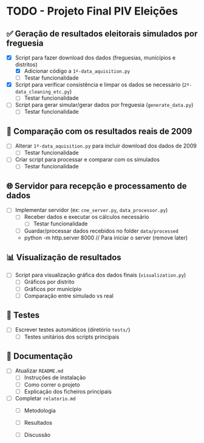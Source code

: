 # TODO - Projeto Final PIV Eleições 

## ✅ Geração de resultados eleitorais simulados por freguesia
- [x] Script para fazer download dos dados (freguesias, municípios e distritos)
  - [x] Adicionar código a `1º-data_aquisition.py`
  - [ ] Testar funcionalidade
- [x] Script para verificar consistência e limpar os dados se necessário (`2º-data_cleaning_etc.py`)
  - [ ] Testar funcionalidade
- [ ] Script para gerar simular/gerar dados por freguesia (`generate_data.py`)
  - [ ] Testar funcionalidade

## 🔁 Comparação com os resultados reais de 2009
- [ ] Alterar `1º-data_aquisition.py` para incluir download dos dados de 2009
  - [ ] Testar funcionalidade
- [ ] Criar script para processar e comparar com os simulados
  - [ ] Testar funcionalidade

## 🌐 Servidor para recepção e processamento de dados
- [ ] Implementar servidor (ex: `cne_server.py`, `data_processor.py`)
  - [ ] Receber dados e executar os cálculos necessário
    - [ ] Testar funcionalidade
  - [ ] Guardar/processar dados recebidos no folder `data/processed`
  * python -m http.server 8000 // Para iniciar o server (remove later)

## 📊 Visualização de resultados
- [ ] Script para visualização gráfica dos dados finais (`visualization.py`)
  - [ ] Gráficos por distrito
  - [ ] Gráficos por município
  - [ ] Comparação entre simulado vs real

## 🧪 Testes
- [ ] Escrever testes automáticos (diretório `tests/`)
  - [ ] Testes unitários dos scripts principais

## 📄 Documentação
- [ ] Atualizar `README.md`
  - [ ] Instruções de instalação
  - [ ] Como correr o projeto
  - [ ] Explicação dos ficheiros principais
- [ ] Completar `relatorio.md`
  - [ ] Metodologia
  - [ ] Resultados
  - [ ] Discussão

